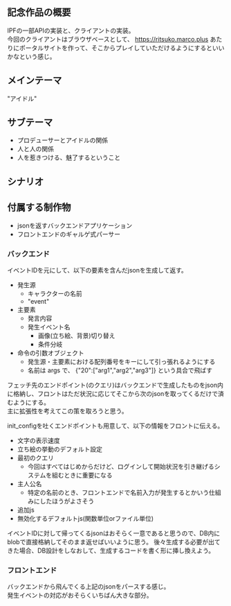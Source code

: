 ## 記念作品の概要
IPFの一部APIの実装と、クライアントの実装。  
今回のクライアントはブラウザベースとして、 https://ritsuko.marco.plus あたりにポータルサイトを作って、そこからプレイしていただけるようにするといいかなという感じ。

## メインテーマ
"アイドル"

## サブテーマ
- プロデューサーとアイドルの関係
- 人と人の関係
- 人を惹きつける、魅了するということ

## シナリオ

## 付属する制作物
- jsonを返すバックエンドアプリケーション
- フロントエンドのギャルゲ式パーサー

### バックエンド
イベントIDを元にして、以下の要素を含んだjsonを生成して返す。
- 発生源
    - キャラクターの名前
    - "event"
- 主要素
    - 発言内容
    - 発生イベント名
        - 画像(立ち絵、背景)切り替え
        - 条件分岐
- 命令の引数オブジェクト
    - 発生源・主要素における配列番号をキーにして引っ張れるようにする
    - 名前は args で、 {"20":["arg1","arg2","arg3"]} という具合で飛ばす

フェッチ先のエンドポイント(のクエリ)はバックエンドで生成したものをjson内に格納し、フロントはただ状況に応じてそこから次のjsonを取ってくるだけで済むようにする。  
主に拡張性を考えてこの策を取ろうと思う。

init_configを吐くエンドポイントも用意して、以下の情報をフロントに伝える。
- 文字の表示速度
- 立ち絵の挙動のデフォルト設定
- 最初のクエリ
    - 今回はすべてはじめからだけど、ログインして開始状況を引き継げるシステムを組むときに重要になる
- 主人公名
    - 特定の名前のとき、フロントエンドで名前入力が発生するとかいう仕組みにしたほうがよさそう
- 追加js
- 無効化するデフォルトjs(関数単位orファイル単位)

イベントIDに対して帰ってくるjsonはおそらく一意であると思うので、DB内にblobで直接格納してそのまま返せばいいように思う。
後々生成する必要が出てきた場合、DB設計をしなおして、生成するコードを書く形に挿し換えよう。


### フロントエンド
バックエンドから飛んでくる上記のjsonをパースする感じ。  
発生イベントの対応がおそらくいちばん大きな部分。

